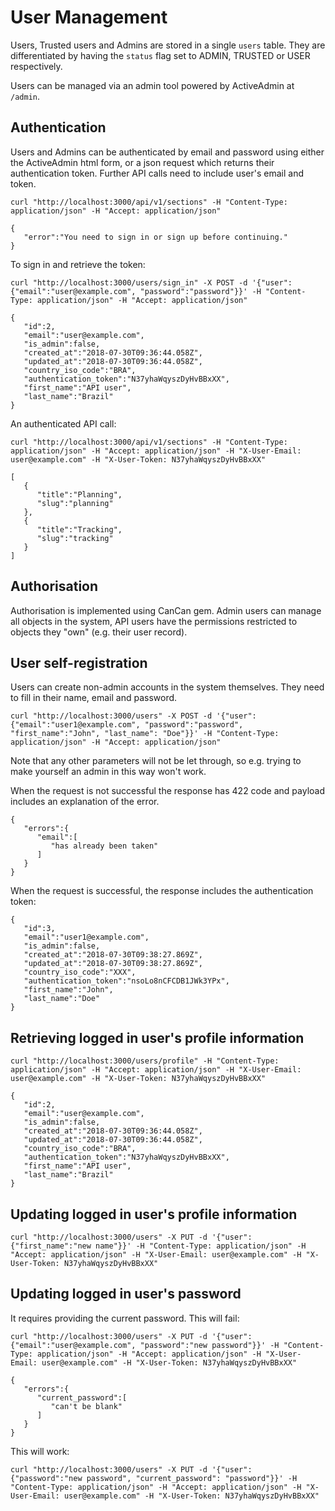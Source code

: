 # User Management

Users, Trusted users and Admins are stored in a single `users` table. They are differentiated by having the `status` flag set to ADMIN, TRUSTED or USER respectively.

Users can be managed via an admin tool powered by ActiveAdmin at `/admin`.

## Authentication

Users and Admins can be authenticated by email and password using either the ActiveAdmin html form, or a json request which returns their authentication token. Further API calls need to include user's email and token.

```
curl "http://localhost:3000/api/v1/sections" -H "Content-Type: application/json" -H "Accept: application/json"
```

```
{
   "error":"You need to sign in or sign up before continuing."
}
```

To sign in and retrieve the token:

```
curl "http://localhost:3000/users/sign_in" -X POST -d '{"user": {"email":"user@example.com", "password":"password"}}' -H "Content-Type: application/json" -H "Accept: application/json"
```

```
{
   "id":2,
   "email":"user@example.com",
   "is_admin":false,
   "created_at":"2018-07-30T09:36:44.058Z",
   "updated_at":"2018-07-30T09:36:44.058Z",
   "country_iso_code":"BRA",
   "authentication_token":"N37yhaWqyszDyHvBBxXX",
   "first_name":"API user",
   "last_name":"Brazil"
}
```

An authenticated API call:

```
curl "http://localhost:3000/api/v1/sections" -H "Content-Type: application/json" -H "Accept: application/json" -H "X-User-Email: user@example.com" -H "X-User-Token: N37yhaWqyszDyHvBBxXX"
```

```
[
   {
      "title":"Planning",
      "slug":"planning"
   },
   {
      "title":"Tracking",
      "slug":"tracking"
   }
]
```

## Authorisation

Authorisation is implemented using CanCan gem. Admin users can manage all objects in the system, API users have the permissions restricted to objects they "own" (e.g. their user record).

## User self-registration

Users can create non-admin accounts in the system themselves. They need to fill in their name, email and password.

```
curl "http://localhost:3000/users" -X POST -d '{"user": {"email":"user1@example.com", "password":"password", "first_name":"John", "last_name": "Doe"}}' -H "Content-Type: application/json" -H "Accept: application/json"
```

Note that any other parameters will not be let through, so e.g. trying to make yourself an admin in this way won't work.

When the request is not successful the response has 422 code and payload includes an explanation of the error.

```
{
   "errors":{
      "email":[
         "has already been taken"
      ]
   }
}
```

When the request is successful, the response includes the authentication token:

```
{
   "id":3,
   "email":"user1@example.com",
   "is_admin":false,
   "created_at":"2018-07-30T09:38:27.869Z",
   "updated_at":"2018-07-30T09:38:27.869Z",
   "country_iso_code":"XXX",
   "authentication_token":"nsoLo8nCFCDB1JWk3YPx",
   "first_name":"John",
   "last_name":"Doe"
}
```

## Retrieving logged in user's profile information

```
curl "http://localhost:3000/users/profile" -H "Content-Type: application/json" -H "Accept: application/json" -H "X-User-Email: user@example.com" -H "X-User-Token: N37yhaWqyszDyHvBBxXX"
```

```
{
   "id":2,
   "email":"user@example.com",
   "is_admin":false,
   "created_at":"2018-07-30T09:36:44.058Z",
   "updated_at":"2018-07-30T09:36:44.058Z",
   "country_iso_code":"BRA",
   "authentication_token":"N37yhaWqyszDyHvBBxXX",
   "first_name":"API user",
   "last_name":"Brazil"
}
```

## Updating logged in user's profile information

```
curl "http://localhost:3000/users" -X PUT -d '{"user": {"first_name":"new name"}}' -H "Content-Type: application/json" -H "Accept: application/json" -H "X-User-Email: user@example.com" -H "X-User-Token: N37yhaWqyszDyHvBBxXX"
```

## Updating logged in user's password

It requires providing the current password. This will fail:

```
curl "http://localhost:3000/users" -X PUT -d '{"user": {"email":"user@example.com", "password":"new password"}}' -H "Content-Type: application/json" -H "Accept: application/json" -H "X-User-Email: user@example.com" -H "X-User-Token: N37yhaWqyszDyHvBBxXX"
```

```
{
   "errors":{
      "current_password":[
         "can't be blank"
      ]
   }
}
```

This will work:
```
curl "http://localhost:3000/users" -X PUT -d '{"user": {"password":"new password", "current_password": "password"}}' -H "Content-Type: application/json" -H "Accept: application/json" -H "X-User-Email: user@example.com" -H "X-User-Token: N37yhaWqyszDyHvBBxXX"
```
